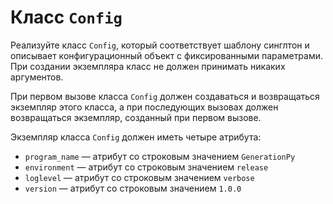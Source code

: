 # Класс `Config`
Реализуйте класс `Config`, который соответствует шаблону синглтон и описывает конфигурационный объект с фиксированными параметрами. При создании экземпляра класс не должен принимать никаких аргументов.

При первом вызове класса `Config` должен создаваться и возвращаться экземпляр этого класса, а при последующих вызовах должен возвращаться экземпляр, созданный при первом вызове.

Экземпляр класса `Config` должен иметь четыре атрибута:

* `program_name` — атрибут со строковым значением `GenerationPy`
* `environment` — атрибут со строковым значением `release`
* `loglevel` — атрибут со строковым значением `verbose`
* `version` — атрибут со строковым значением `1.0.0`